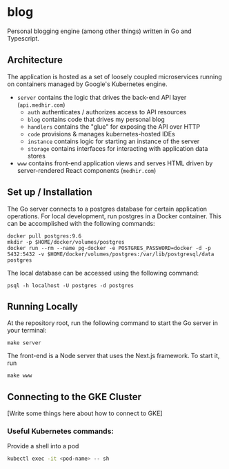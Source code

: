 # blog 

Personal blogging engine (among other things) written in Go and Typescript.

## Architecture

The application is hosted as a set of loosely coupled microservices running on containers managed by Google's Kubernetes engine.

- `server` contains the logic that drives the back-end API layer (`api.medhir.com`)
    - `auth` authenticates / authorizes access to API resources
    - `blog` contains code that drives my personal blog
    - `handlers` contains the "glue" for exposing the API over HTTP
    - `code` provisions & manages kubernetes-hosted IDEs 
    - `instance` contains logic for starting an instance of the server
    - `storage` contains interfaces for interacting with application data stores
- `www` contains front-end application views and serves HTML driven by server-rendered React components (`medhir.com`)

## Set up / Installation

The Go server connects to a postgres database for certain application operations. For local development, run postgres in a Docker container. This can be accomplished with the following commands:

```shell script
docker pull postgres:9.6
mkdir -p $HOME/docker/volumes/postgres
docker run --rm --name pg-docker -e POSTGRES_PASSWORD=docker -d -p 5432:5432 -v $HOME/docker/volumes/postgres:/var/lib/postgresql/data postgres
```

The local database can be accessed using the following command: 
```shell script
psql -h localhost -U postgres -d postgres
```

## Running Locally

At the repository root, run the following command to start the Go server in your terminal:

```shell script
make server
```

The front-end is a Node server that uses the Next.js framework. To start it, run  

```shell script
make www
```

## Connecting to the GKE Cluster

[Write some things here about how to connect to GKE]


### Useful Kubernetes commands: 

Provide a shell into a pod
```sh
kubectl exec -it <pod-name> -- sh
```